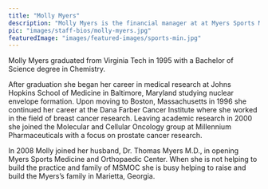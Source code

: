 ```yaml
---
title: "Molly Myers"
description: "Molly Myers is the financial manager at at Myers Sports Medicine and Orthopaedic Center"
pic: "images/staff-bios/molly-myers.jpg"
featuredImage: "images/featured-images/sports-min.jpg"
---
```


Molly Myers graduated from Virginia Tech in 1995 with a Bachelor of Science degree in 
Chemistry.

After graduation she began her career in medical research at Johns Hopkins School of 
Medicine in Baltimore, Maryland studying nuclear envelope formation. Upon moving to 
Boston, Massachusetts in 1996 she continued her career at the Dana Farber Cancer 
Institute where she worked in the field of breast cancer research. Leaving academic 
research in 2000 she joined the Molecular and Cellular Oncology group at Millennium 
Pharmaceuticals with a focus on prostate cancer research.

In 2008 Molly joined her husband, Dr. Thomas Myers M.D., in opening Myers Sports 
Medicine and Orthopaedic Center. When she is not helping to build the practice and 
family of MSMOC she is busy helping to raise and build the Myers’s family in Marietta, 
Georgia.
